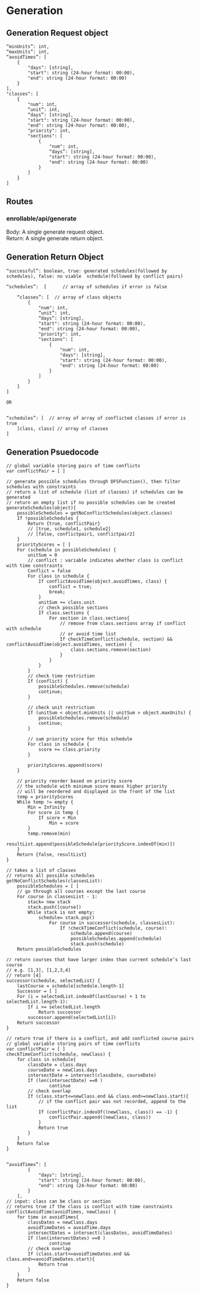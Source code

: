 <p>&nbsp  </p>  

# Generation

## Generation Request object

    “minUnits”: int,
    “maxUnits”: int,
    “avoidTimes”: [
        {
            "days": [string],
            "start": string (24-hour format: 00:00),
            "end": string (24-hour format: 00:00)
        }
    ],
    "classes": [
        {
            "num": int,
            “unit”: int,
            “days”: [string],
            "start": string (24-hour format: 00:00),
            "end": string (24-hour format: 00:00),
            "priority": int,
            "sections": [
                {
                    "num": int,
                    “days”: [string],
                    "start": string (24-hour format: 00:00),
                    "end": string (24-hour format: 00:00)
                }
            ]
        }
    ]


## Routes

### enrollable/api/generate
Body: A single generate request object.  
Return: A single generate return object.


## Generation Return Object
    “successful”: boolean, true: generated schedules(followed by schedules), false: no viable  schedule(followed by conflict pairs)  

    “schedules”:  [      // array of schedules if error is false   
                                          
        “classes”: [  // array of class objects
            {
                "num": int,
                “unit”: int,
                “days”: [string],
                "start": string (24-hour format: 00:00),
                "end": string (24-hour format: 00:00),
                "priority": int,
                "sections": [
                    {
                        "num": int,
                        "days": [string],
                        "start": string (24-hour format: 00:00),
                        "end": string (24-hour format: 00:00)
                    }
                ]
            }
        ]
    ]

    OR


    “schedules”: [  // array of array of conflicted classes if error is true
        [class, class] // array of classes
    ]


## Generation Psuedocode

    // global variable storing pairs of time conflicts
    var conflictPair = [ ]

    // generate possible schedules through DFSFunction(), then filter schedules with constraints
    // return a list of schedule (list of classes) if schedules can be generated
    // return an empty list if no possible schedules can be created
    generateSchedules(object){
        possibleSchedules = getNoConflictSchedules(object.classes)
        If !possibleSchedules {
            Return {true, conflictPair}
            // [true, schedule1, schedule2]
            // [false, conflictpair1, conflictpair2]
        }
        priorityScores = [ ]
        For (schedule in possibleSchedules) {
            unitSum = 0
            // conflict : variable indicates whether class is conflict with time constraints
            Conflict = false
            For class in schedule {
                If conflictAvoidTime(object.avoidTimes, class) {
                    conflict = true;
                    break;
                }
                unitSum += class.unit
                // check possible sections 
                If class.sections {
                    For section in class.sections{
                        // remove from class.sections array if conflict with schedule
                        // or avoid time list
                        If checkTimeConflict(schedule, section) && conflictAvoidTime(object.avoidTimes, section) {
                            class.sections.remove(section)
                        }
                    }
                }
            }
            // check time restriction
            If (conflict) {
                possibleSchedules.remove(schedule)
                continue; 
            }

            // check unit restriction
            If (unitSum < object.minUnits || unitSum > object.maxUnits) {    
                possibleSchedules.remove(schedule)
                continue;
            }    

            // sum priority score for this schedule
            For class in schedule {
                score += class.priority
            }

            priorityScores.append(score)
        }

        // priority reorder based on priority score
        // the schedule with minimum score means higher priority
        // will be reordered and displayed in the front of the list
        temp = priorityScores 
        While temp != empty {
            Min = Infinity
            For score in temp {
                If score < Min 
                    Min = score
            }
            temp.remove(min)
            resultList.append(possibleSchedule[priorityScore.indexOf(min)])
        }
        Return {false, resultList}
    }

    // takes a list of classes
    // returns all possible schedules 
    getNoConflictSchedules(classesList):
        possibleSchedules = [ ] 
        // go through all courses except the last course
        For course in classesList - 1: 
            stack= new stack
            stack.push([course])
            While stack is not empty:
                schedule= stack.pop()
                    For course in successor(schedule, classesList):
                        If !checkTimeConflict(schedule, course):
                            schedule.append(course)
                            possibleSchedules.append(schedule)
                            stack.push(schedule)                    
        Return possibleSchedules

    // return courses that have larger index than current schedule’s last course
    // e.g. [1,3], [1,2,3,4]
    // return [4]
    successor(schedule, selectedList) {
        lastCourse = schedule[schedule.length-1]
        Successor = [ ]
        For (i = selectedList.indexOf(lastCourse) + 1 to selectedList.length-1):
            If i >= selectedList.length
                Return successor 
            successor.append(selectedList[i])
        Return successor
    }

    // return true if there is a conflict, and add conflicted course pairs
    // global variable storing pairs of time conflicts 
    var conflictPair = [ ]
    checkTimeConflict(schedule, newClass) {
        for class in schedule{
            classDate = class.days
            courseDate = newClass.days
            intersectDate = intersect(classDate, courseDate)
            If (len(intersectDate) ==0 )
                    continue
            // check overlap
            If (class.start<=newClass.end && class.end>=newClass.start){
                // if the conflict pair was not recorded, append to the list
                If (conflictPair.indexOf((newClass, class)) == -1) {
                    conflictPair.append((newClass, class))
                }
                Return true
            }
        }
        Return false
    }


    “avoidTimes”: [
            {
                "days": [string],
                "start": string (24-hour format: 00:00),
                "end": string (24-hour format: 00:00)
            }
        ],
    // input: class can be class or section
    // returns true if the class is conflict with time constraints
    conflictAvoidTime(avoidTimes, newClass) {
        for time in avoidTimes{
            classDates = newClass.days
            avoidTimeDates = avoidTime.days
            intersectDates = intersect(classDates, avoidTimeDates)
            If (len(intersectDates) ==0 )
                    continue
            // check overlap
            If (class.start<=avoidTimeDates.end && class.end>=avoidTimeDates.start){
                Return true
            }
        }
        Return false
    }




